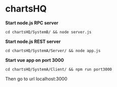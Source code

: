 # chartsHQ

<b>Start node.js RPC server</b>
```
cd chartsHQ/SystemB/ && node server.js
```

<b>Start node.js REST server</b>
```
cd chartsHQ/SystemA/Server/ && node app.js
```

<b>Start vue app on port 3000</b>
```
cd chartsHQ/SystemA/Client/ && npm run port3000
```

Then go to url localhost:3000
